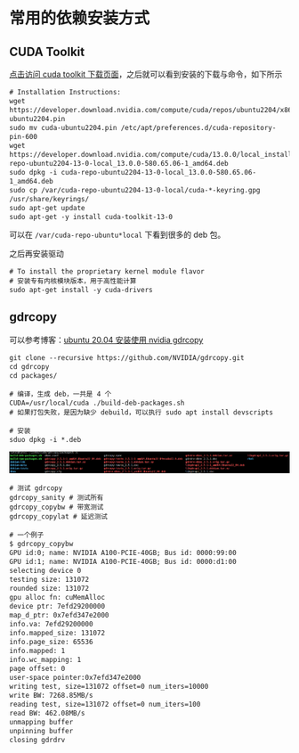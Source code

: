 # 常用的依赖安装方式

## CUDA Toolkit

[点击访问 cuda toolkit 下载页面](https://developer.nvidia.com/cuda-downloads?target_os=Linux&target_arch=x86_64&Distribution=Ubuntu&target_version=22.04&target_type=deb_local)，之后就可以看到安装的下载与命令，如下所示

```shell
# Installation Instructions:
wget https://developer.download.nvidia.com/compute/cuda/repos/ubuntu2204/x86_64/cuda-ubuntu2204.pin
sudo mv cuda-ubuntu2204.pin /etc/apt/preferences.d/cuda-repository-pin-600
wget https://developer.download.nvidia.com/compute/cuda/13.0.0/local_installers/cuda-repo-ubuntu2204-13-0-local_13.0.0-580.65.06-1_amd64.deb
sudo dpkg -i cuda-repo-ubuntu2204-13-0-local_13.0.0-580.65.06-1_amd64.deb
sudo cp /var/cuda-repo-ubuntu2204-13-0-local/cuda-*-keyring.gpg /usr/share/keyrings/
sudo apt-get update
sudo apt-get -y install cuda-toolkit-13-0
```

可以在 `/var/cuda-repo-ubuntu*local` 下看到很多的 deb 包。

之后再安装驱动

```shell
# To install the proprietary kernel module flavor
# 安装专有内核模块版本，用于高性能计算
sudo apt-get install -y cuda-drivers
```

## gdrcopy

可以参考博客：[ubuntu 20.04 安装使用 nvidia gdrcopy](https://blog.csdn.net/eloudy/article/details/143486017)

```shell
git clone --recursive https://github.com/NVIDIA/gdrcopy.git
cd gdrcopy
cd packages/

# 编译，生成 deb，一共是 4 个
CUDA=/usr/local/cuda ./build-deb-packages.sh
# 如果打包失败，是因为缺少 debuild，可以执行 sudo apt install devscripts

# 安装
sduo dpkg -i *.deb
```

![image-20250825092749333](assets/env/image-20250825092749333.png)

```shell
# 测试 gdrcopy
gdrcopy_sanity # 测试所有
gdrcopy_copybw # 带宽测试
gdrcopy_copylat # 延迟测试

# 一个例子
$ gdrcopy_copybw 
GPU id:0; name: NVIDIA A100-PCIE-40GB; Bus id: 0000:99:00
GPU id:1; name: NVIDIA A100-PCIE-40GB; Bus id: 0000:d1:00
selecting device 0
testing size: 131072
rounded size: 131072
gpu alloc fn: cuMemAlloc
device ptr: 7efd29200000
map_d_ptr: 0x7efd347e2000
info.va: 7efd29200000
info.mapped_size: 131072
info.page_size: 65536
info.mapped: 1
info.wc_mapping: 1
page offset: 0
user-space pointer:0x7efd347e2000
writing test, size=131072 offset=0 num_iters=10000
write BW: 7268.85MB/s
reading test, size=131072 offset=0 num_iters=100
read BW: 462.08MB/s
unmapping buffer
unpinning buffer
closing gdrdrv
```


